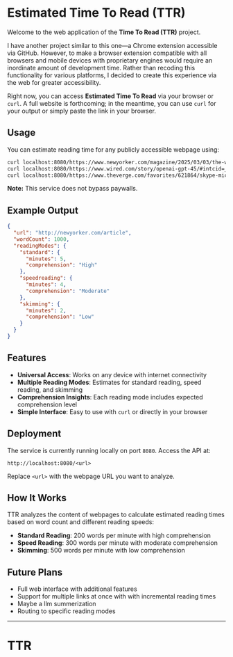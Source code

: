 # Estimated Time To Read (TTR)

Welcome to the web application of the **Time To Read (TTR)** project.

I have another project similar to this one—a Chrome extension accessible via GitHub. However, to make a browser extension compatible with all browsers and mobile devices with proprietary engines would require an inordinate amount of development time. Rather than recoding this functionality for various platforms, I decided to create this experience via the web for greater accessibility.

Right now, you can access **Estimated Time To Read** via your browser or `curl`. A full website is forthcoming; in the meantime, you can use `curl` for your output or simply paste the link in your browser.

## Usage

You can estimate reading time for any publicly accessible webpage using:

```bash
curl localhost:8080/https://www.newyorker.com/magazine/2025/03/03/the-white-lotus-tv-review-hbo
curl localhost:8080/https://www.wired.com/story/openai-gpt-45/#intcid=_wired-verso-hp-trending_72eddac3-c12b-482b-8ce4-3eeaafa28ef8_popular4-2
curl localhost:8080/https://www.theverge.com/favorites/621864/skype-microsoft-goodbye
```

**Note:** This service does not bypass paywalls.

## Example Output

```json
{
  "url": "http://newyorker.com/article",
  "wordCount": 1000,
  "readingModes": {
    "standard": {
      "minutes": 5,
      "comprehension": "High"
    },
    "speedreading": {
      "minutes": 4,
      "comprehension": "Moderate"
    },
    "skimming": {
      "minutes": 2,
      "comprehension": "Low"
    }
  }
}
```

## Features

- **Universal Access**: Works on any device with internet connectivity
- **Multiple Reading Modes**: Estimates for standard reading, speed reading, and skimming
- **Comprehension Insights**: Each reading mode includes expected comprehension level
- **Simple Interface**: Easy to use with `curl` or directly in your browser

## Deployment

The service is currently running locally on port `8080`. Access the API at:

```
http://localhost:8080/<url>
```

Replace `<url>` with the webpage URL you want to analyze.

## How It Works

TTR analyzes the content of webpages to calculate estimated reading times based on word count and different reading speeds:

- **Standard Reading**: 200 words per minute with high comprehension
- **Speed Reading**: 300 words per minute with moderate comprehension
- **Skimming**: 500 words per minute with low comprehension


## Future Plans

- Full web interface with additional features
- Support for multiple links at once with with incremental reading times
- Maybe a llm summerization
- Routing to specific reading modes
---
# TTR
